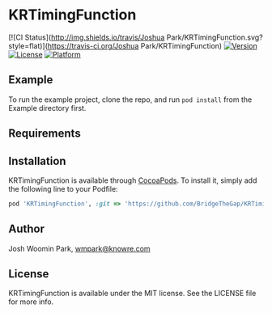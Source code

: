 # KRTimingFunction

[![CI Status](http://img.shields.io/travis/Joshua Park/KRTimingFunction.svg?style=flat)](https://travis-ci.org/Joshua Park/KRTimingFunction)
[![Version](https://img.shields.io/cocoapods/v/KRTimingFunction.svg?style=flat)](http://cocoapods.org/pods/KRTimingFunction)
[![License](https://img.shields.io/cocoapods/l/KRTimingFunction.svg?style=flat)](http://cocoapods.org/pods/KRTimingFunction)
[![Platform](https://img.shields.io/cocoapods/p/KRTimingFunction.svg?style=flat)](http://cocoapods.org/pods/KRTimingFunction)

## Example

To run the example project, clone the repo, and run `pod install` from the Example directory first.

## Requirements

## Installation

KRTimingFunction is available through [CocoaPods](http://cocoapods.org). To install
it, simply add the following line to your Podfile:

```ruby
pod 'KRTimingFunction', :git => 'https://github.com/BridgeTheGap/KRTimingFunction.git'
```

## Author

Josh Woomin Park, wmpark@knowre.com

## License

KRTimingFunction is available under the MIT license. See the LICENSE file for more info.
